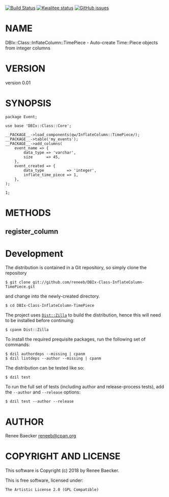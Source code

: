 [![Build Status](https://travis-ci.org/reneeb/DBIx-Class-InflateColumn-TimePiece.svg?branch=master)](https://travis-ci.org/reneeb/DBIx-Class-InflateColumn-TimePiece)
[![Kwalitee status](http://cpants.cpanauthors.org/dist/DBIx-Class-InflateColumn-TimePiece.png)](http://cpants.charsbar.org/dist/overview/DBIx-Class-InflateColumn-TimePiece)
[![GitHub issues](https://img.shields.io/github/issues/reneeb/DBIx-Class-InflateColumn-TimePiece.svg)](https://github.com/reneeb/DBIx-Class-InflateColumn-TimePiece/issues)

# NAME

DBIx::Class::InflateColumn::TimePiece - Auto-create Time::Piece objects from integer columns

# VERSION

version 0.01

# SYNOPSIS

    package Event;

    use base 'DBIx::Class::Core';

    __PACKAGE__->load_components(qw/InflateColumn::TimePiece/);
    __PACKAGE__->table('my_events');
    __PACKAGE__->add_columns(
        event_name => {
            data_type => 'varchar',
            size      => 45,
        },
        event_created => {
            data_type          => 'integer',
            inflate_time_piece => 1,
        },
    );

    1;

# METHODS

## register\_column



# Development

The distribution is contained in a Git repository, so simply clone the
repository

```
$ git clone git://github.com/reneeb/DBIx-Class-InflateColumn-TimePiece.git
```

and change into the newly-created directory.

```
$ cd DBIx-Class-InflateColumn-TimePiece
```

The project uses [`Dist::Zilla`](https://metacpan.org/pod/Dist::Zilla) to
build the distribution, hence this will need to be installed before
continuing:

```
$ cpanm Dist::Zilla
```

To install the required prequisite packages, run the following set of
commands:

```
$ dzil authordeps --missing | cpanm
$ dzil listdeps --author --missing | cpanm
```

The distribution can be tested like so:

```
$ dzil test
```

To run the full set of tests (including author and release-process tests),
add the `--author` and `--release` options:

```
$ dzil test --author --release
```

# AUTHOR

Renee Baecker <reneeb@cpan.org>

# COPYRIGHT AND LICENSE

This software is Copyright (c) 2018 by Renee Baecker.

This is free software, licensed under:

    The Artistic License 2.0 (GPL Compatible)
